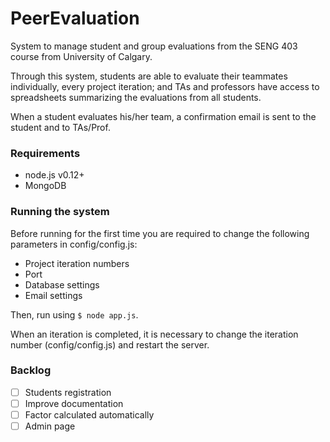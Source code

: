 # PeerEvaluation
System to manage student and group evaluations from the SENG 403 course from University of Calgary.

Through this system, students are able to evaluate their teammates individually, every project iteration; and TAs and professors have access to spreadsheets summarizing the evaluations from all students.

When a student evaluates his/her team, a confirmation email is sent to the student and to TAs/Prof.

### Requirements
* node.js v0.12+
* MongoDB

### Running the system
Before running for the first time you are required to change the following parameters in config/config.js:
- Project iteration numbers
- Port
- Database settings
- Email settings

Then, run using `$ node app.js`.

When an iteration is completed, it is necessary to change the iteration number (config/config.js) and restart the server.

### Backlog
- [ ] Students registration
- [ ] Improve documentation
- [ ] Factor calculated automatically
- [ ] Admin page
